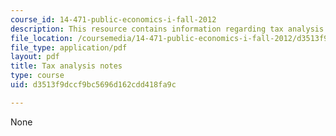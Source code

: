 ```yaml
---
course_id: 14-471-public-economics-i-fall-2012
description: This resource contains information regarding tax analysis notes.
file_location: /coursemedia/14-471-public-economics-i-fall-2012/d3513f9dccf9bc5696d162cdd418fa9c_MIT14_471F12_Tax_Analysis.pdf
file_type: application/pdf
layout: pdf
title: Tax analysis notes
type: course
uid: d3513f9dccf9bc5696d162cdd418fa9c

---
```

None
